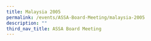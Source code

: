 ```yaml
---
title: Malaysia 2005
permalink: /events/ASSA-Board-Meeting/malaysia-2005
description: ""
third_nav_title: ASSA Board Meeting
---
```

